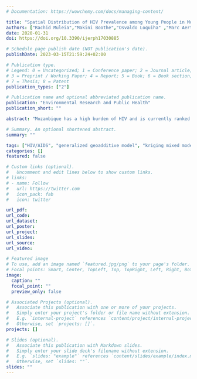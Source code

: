 ```yaml
---
# Documentation: https://wowchemy.com/docs/managing-content/

title: "Spatial Distribution of HIV Prevalence among Young People in Mozambique"
authors: ["Rachid Muleia","Makini Boothe","Osvaldo Loquiha" ,"Marc Aerts","Christel Faes" ]
date: 2020-01-31
doi: https://doi.org/10.3390/ijerph17030885

# Schedule page publish date (NOT publication's date).
publishDate: 2023-03-15T21:59:24+02:00

# Publication type.
# Legend: 0 = Uncategorized; 1 = Conference paper; 2 = Journal article;
# 3 = Preprint / Working Paper; 4 = Report; 5 = Book; 6 = Book section;
# 7 = Thesis; 8 = Patent
publication_types: ["2"]

# Publication name and optional abbreviated publication name.
publication: "Environmental Research and Public Health"
publication_short: ""

abstract: "Mozambique has a high burden of HIV and is currently ranked sixth worldwide for adult prevalence. In Mozambique, HIV prevalence is not uniformly distributed geographically and throughout the population. We investigated the spatial distribution of HIV infection among adolescents and young people in Mozambique using the 2009 AIDS Indicator Survey (AIS). Generalized geoadditive modeling, combining kriging and additive modeling, was used to study the geographical variability of HIV risk among young people. The nonlinear spatial effect was assessed through radial basis splines. The estimation process was done using two-stage iterative penalized quasi-likelihood within the framework of a mixed-effects model. Our estimation procedure is an extension of the approach by Vandendijck et al., estimating the range (spatial decay) parameter in a binary context. The results revealed the presence of spatial patterns of HIV infection. After controlling for important covariates, the results showed a greater burden of HIV/AIDS in the central and northern regions of the country. Several socio-demographic, biological, and behavioral factors were found to be significantly associated with HIV infection among young people. The findings are important, as they can help health officials and policy makers to design targeted interventions for responding to the HIV epidemic."

# Summary. An optional shortened abstract.
summary: ""

tags: ["HIV/AIDS", "generalized geoadditive model", "kriging mixed model", "Mozambique"]
categories: []
featured: false

# Custom links (optional).
#   Uncomment and edit lines below to show custom links.
# links:
# - name: Follow
#   url: https://twitter.com
#   icon_pack: fab
#   icon: twitter

url_pdf:
url_code:
url_dataset:
url_poster:
url_project:
url_slides:
url_source:
url_video:

# Featured image
# To use, add an image named `featured.jpg/png` to your page's folder. 
# Focal points: Smart, Center, TopLeft, Top, TopRight, Left, Right, BottomLeft, Bottom, BottomRight.
image:
  caption: ""
  focal_point: ""
  preview_only: false

# Associated Projects (optional).
#   Associate this publication with one or more of your projects.
#   Simply enter your project's folder or file name without extension.
#   E.g. `internal-project` references `content/project/internal-project/index.md`.
#   Otherwise, set `projects: []`.
projects: []

# Slides (optional).
#   Associate this publication with Markdown slides.
#   Simply enter your slide deck's filename without extension.
#   E.g. `slides: "example"` references `content/slides/example/index.md`.
#   Otherwise, set `slides: ""`.
slides: ""
---
```

